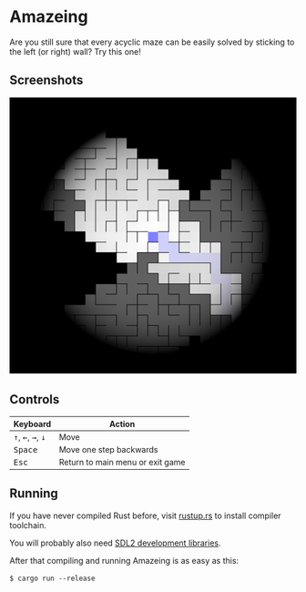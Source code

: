# Amazeing

Are you still sure that every acyclic maze can be easily solved by sticking
to the left (or right) wall? Try this one!

## Screenshots
![Screenshot](screenshots/0.png)

## Controls
Keyboard                | Action
----------------------- | ------------
<kbd>&uparrow;</kbd>, <kbd>&leftarrow;</kbd>, <kbd>&rightarrow;</kbd>, <kbd>&downarrow;</kbd> | Move
<kbd>Space</kbd>        | Move one step backwards
<kbd>Esc</kbd>          | Return to main menu or exit game

## Running
If you have never compiled Rust before, visit [rustup.rs](https://rustup.rs/) to install
compiler toolchain.

You will probably also need
[SDL2 development libraries](https://github.com/Rust-SDL2/rust-sdl2#sdl20-development-libraries).

After that compiling and running Amazeing is as easy as this:
```
$ cargo run --release
```
